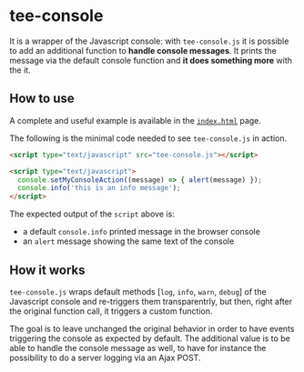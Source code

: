 # tee-console
It is a wrapper of the Javascript console: with `tee-console.js` it is possible to add an additional function to **handle console messages**. It prints the message via the default console function and **it does something more** with the it.

## How to use
A complete and useful example is available in the [`index.html`](https://github.com/ncounter/tee-console/blob/master/index.html) page.

The following is the minimal code needed to see `tee-console.js` in action.
```html
<script type="text/javascript" src="tee-console.js"></script>

<script type="text/javascript">
  console.setMyConsoleAction((message) => { alert(message) });
  console.info('this is an info message');
</script>
```

The expected output of the `script` above is:
* a default `console.info` printed message in the browser console
* an `alert` message showing the same text of the console

## How it works
`tee-console.js` wraps default methods [`log`, `info`, `warn`, `debug`] of the Javascript console and re-triggers them transparentrly, but then, right after the original function call, it triggers a custom function.

The goal is to leave unchanged the original behavior in order to have events triggering the console as expected by default. The additional value is to be able to handle the console message as well, to have for instance the possibility to do a server logging via an Ajax POST.